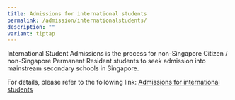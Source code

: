 ```yaml
---
title: Admissions for international students
permalink: /admission/internationalstudents/
description: ""
variant: tiptap
---
```

<p>International Student Admissions is the process for non-Singapore Citizen
/ non-Singapore Permanent Resident students to seek admission into mainstream
secondary schools in Singapore.</p>
<p>For details, please refer to the following link: <a href="https://www.moe.gov.sg/international-students" rel="noopener noreferrer nofollow" target="_blank">Admissions for international students</a>
</p>